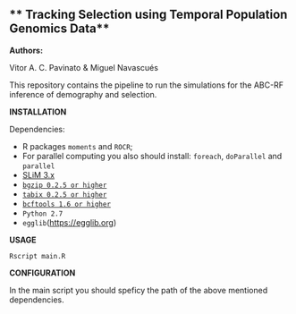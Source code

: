 ## ** Tracking Selection using Temporal Population Genomics Data**

**Authors:**

Vitor A. C. Pavinato & Miguel Navascués

This repository contains the pipeline to run the simulations for the ABC-RF inference of demography and selection.

**INSTALLATION**

Dependencies:
- R packages `moments` and `ROCR`;
- For parallel computing you also should install: `foreach`, `doParallel` and `parallel`
- [SLiM 3.x](https://messerlab.org/slim/)
- [`bgzip 0.2.5 or higher`](http://www.htslib.org/download/)
- [`tabix 0.2.5 or higher`](http://www.htslib.org/download/)
- [`bcftools 1.6 or higher`](http://samtools.github.io/bcftools/)   
- `Python 2.7`
- `egglib`(https://egglib.org)

**USAGE**
```
Rscript main.R
```

**CONFIGURATION**

In the main script you should speficy the path of the above mentioned dependencies. 
